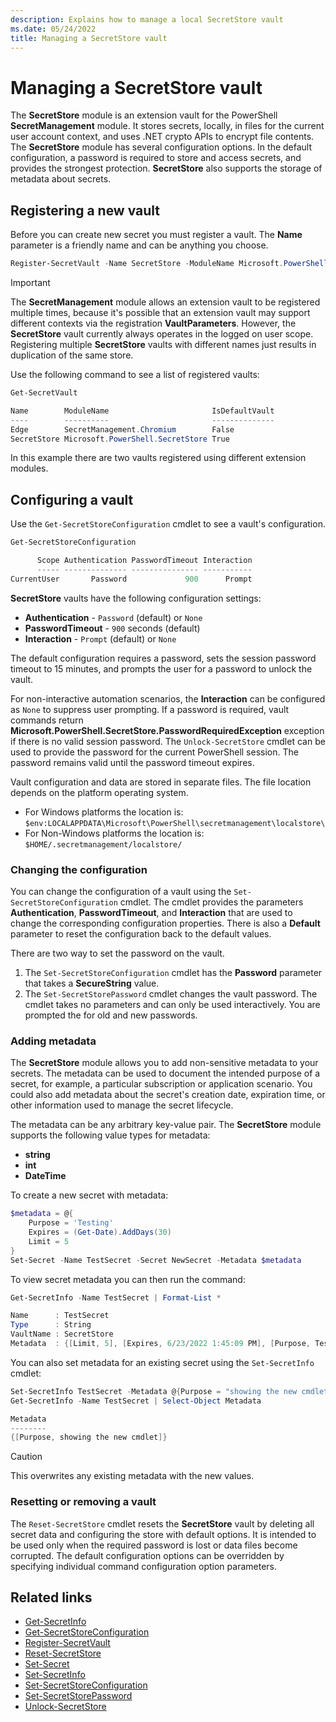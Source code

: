 ```yaml
---
description: Explains how to manage a local SecretStore vault
ms.date: 05/24/2022
title: Managing a SecretStore vault
---
```

# Managing a SecretStore vault

The **SecretStore** module is an extension vault for the PowerShell **SecretManagement** module. It
stores secrets, locally, in files for the current user account context, and uses .NET crypto APIs to
encrypt file contents. The **SecretStore** module has several configuration options. In the default
configuration, a password is required to store and access secrets, and provides the strongest
protection. **SecretStore** also supports the storage of metadata about secrets.

## Registering a new vault

Before you can create new secret you must register a vault. The **Name** parameter is a friendly
name and can be anything you choose.

```powershell
Register-SecretVault -Name SecretStore -ModuleName Microsoft.PowerShell.SecretStore -DefaultVault
```

> [!IMPORTANT]
> The **SecretManagement** module allows an extension vault to be registered multiple times, because
> it's possible that an extension vault may support different contexts via the registration
> **VaultParameters**. However, the **SecretStore** vault currently always operates in the logged on
> user scope. Registering multiple **SecretStore** vaults with different names just results in
> duplication of the same store.

Use the following command to see a list of registered vaults:

```powershell
Get-SecretVault

Name        ModuleName                       IsDefaultVault
----        ----------                       --------------
Edge        SecretManagement.Chromium        False
SecretStore Microsoft.PowerShell.SecretStore True
```

In this example there are two vaults registered using different extension modules.

## Configuring a vault

Use the `Get-SecretStoreConfiguration` cmdlet to see a vault's configuration.

```powershell
Get-SecretStoreConfiguration

      Scope Authentication PasswordTimeout Interaction
      ----- -------------- --------------- -----------
CurrentUser       Password             900      Prompt
```

**SecretStore** vaults have the following configuration settings:

- **Authentication** - `Password` (default) or `None`
- **PasswordTimeout** - `900` seconds (default)
- **Interaction** - `Prompt` (default) or `None`

The default configuration requires a password, sets the session password timeout to 15 minutes, and
prompts the user for a password to unlock the vault.

For non-interactive automation scenarios, the **Interaction** can be configured as `None` to
suppress user prompting. If a password is required, vault commands return
**Microsoft.PowerShell.SecretStore.PasswordRequiredException** exception if there is no valid
session password. The `Unlock-SecretStore` cmdlet can be used to provide the password for the
current PowerShell session. The password remains valid until the password timeout expires.

Vault configuration and data are stored in separate files. The file location depends on the platform
operating system.

- For Windows platforms the location is: `$env:LOCALAPPDATA\Microsoft\PowerShell\secretmanagement\localstore\`
- For Non-Windows platforms the location is: `$HOME/.secretmanagement/localstore/`

### Changing the configuration

You can change the configuration of a vault using the `Set-SecretStoreConfiguration` cmdlet. The
cmdlet provides the parameters **Authentication**, **PasswordTimeout**, and **Interaction** that are
used to change the corresponding configuration properties. There is also a **Default** parameter to
reset the configuration back to the default values.

There are two way to set the password on the vault.

1. The `Set-SecretStoreConfiguration` cmdlet has the **Password** parameter that takes a
   **SecureString** value.
1. The `Set-SecretStorePassword` cmdlet changes the vault password. The cmdlet takes no parameters
   and can only be used interactively. You are prompted the for old and new passwords.

### Adding metadata

The **SecretStore** module allows you to add non-sensitive metadata to your secrets. The metadata
can be used to document the intended purpose of a secret, for example, a particular subscription or
application scenario. You could also add metadata about the secret's creation date, expiration time,
or other information used to manage the secret lifecycle.

The metadata can be any arbitrary key-value pair. The **SecretStore** module supports the following
value types for metadata:

- **string**
- **int**
- **DateTime**

To create a new secret with metadata:

```powershell
$metadata = @{
    Purpose = 'Testing'
    Expires = (Get-Date).AddDays(30)
    Limit = 5
}
Set-Secret -Name TestSecret -Secret NewSecret -Metadata $metadata
```

To view secret metadata you can then run the command:

```powershell
Get-SecretInfo -Name TestSecret | Format-List *

Name      : TestSecret
Type      : String
VaultName : SecretStore
Metadata  : {[Limit, 5], [Expires, 6/23/2022 1:45:09 PM], [Purpose, Testing]}
```

You can also set metadata for an existing secret using the `Set-SecretInfo` cmdlet:

```powershell
Set-SecretInfo TestSecret -Metadata @{Purpose = "showing the new cmdlet"}
Get-SecretInfo -Name TestSecret | Select-Object Metadata

Metadata
--------
{[Purpose, showing the new cmdlet]}
```

> [!CAUTION]
> This overwrites any existing metadata with the new values.

### Resetting or removing a vault

The `Reset-SecretStore` cmdlet resets the **SecretStore** vault by deleting all secret data and
configuring the store with default options. It is intended to be used only when the required
password is lost or data files become corrupted. The default configuration options can be overridden
by specifying individual command configuration option parameters.

## Related links

- [Get-SecretInfo](xref:Microsoft.PowerShell.SecretManagement.Get-SecretInfo)
- [Get-SecretStoreConfiguration](xref:Microsoft.PowerShell.SecretStore.Get-SecretStoreConfiguration)
- [Register-SecretVault](xref:Microsoft.PowerShell.SecretManagement.Register-SecretVault)
- [Reset-SecretStore](xref:Microsoft.PowerShell.SecretStore.Reset-SecretStore)
- [Set-Secret](xref:Microsoft.PowerShell.SecretManagement.Set-Secret)
- [Set-SecretInfo](xref:Microsoft.PowerShell.SecretManagement.Set-SecretInfo)
- [Set-SecretStoreConfiguration](xref:Microsoft.PowerShell.SecretStore.Set-SecretStoreConfiguration)
- [Set-SecretStorePassword](xref:Microsoft.PowerShell.SecretStore.Set-SecretStorePassword)
- [Unlock-SecretStore](xref:Microsoft.PowerShell.SecretStore.Unlock-SecretStore)
